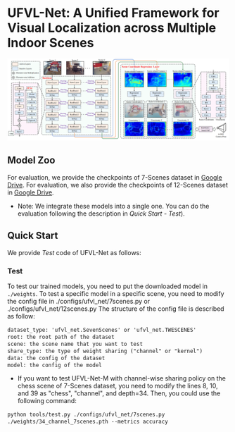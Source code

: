 # UFVL-Net: A Unified Framework for Visual Localization across Multiple Indoor Scenes

![overall](https://github.com/mooncake199809/UFVL-Net/blob/main/assets/overall.png)

## Model Zoo 
For evaluation, we provide the checkpoints of 7-Scenes dataset in [Google Drive](https://drive.google.com/drive/folders/1l4vWMz7mo49R1gMBxl932-DdavfhxiBO). 
For evaluation, we also provide the checkpoints of 12-Scenes dataset in [Google Drive](https://drive.google.com/drive/folders/1Yw-DskJD7hCPo-WIXfPvHI5mP5UgRgJ9). 
- Note: We integrate these models into a single one. You can do the evaluation following the description in *Quick Start - Test*).

## Quick Start

We provide *Test* code of UFVL-Net as follows: 

### Test
To test our trained models, you need to put the downloaded model in `./weights`.
To test a specific model in a specific scene, you need to modify the config file in ./configs/ufvl_net/7scenes.py or ./configs/ufvl_net/12scenes.py
The structure of the config file is described as follow:
```buildoutcfg
dataset_type: 'ufvl_net.SevenScenes' or 'ufvl_net.TWESCENES'
root: the root path of the dataset
scene: the scene name that you want to test
share_type: the type of weight sharing ("channel" or "kernel")
data: the config of the dataset
model: the config of the model
```
- If you want to test UFVL-Net-M with channel-wise sharing policy on the chess scene of 7-Scenes dataset, you need to modify the lines 8, 10, and 39 as "chess", "channel", and depth=34. Then, you could use the following command:
```buildoutcfg
python tools/test.py ./configs/ufvl_net/7scenes.py ./weights/34_channel_7scenes.pth --metrics accuracy
```